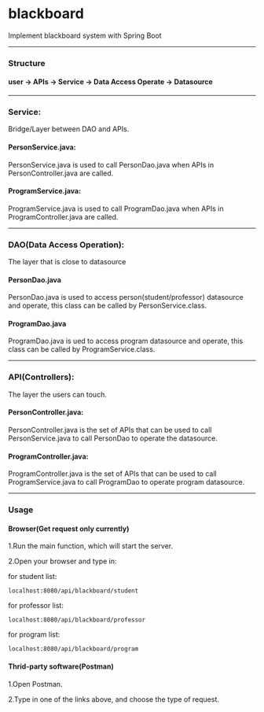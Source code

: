 # blackboard
Implement blackboard system with Spring Boot

---
### Structure
#### user -> APIs -> Service -> Data Access Operate -> Datasource

---
### Service: 
Bridge/Layer between DAO and APIs.
#### PersonService.java:
PersonService.java is used to call PersonDao.java when APIs in PersonController.java are called.

#### ProgramService.java:
ProgramService.java is used to call ProgramDao.java when APIs in ProgramController.java are called.

---
### DAO(Data Access Operation):
The layer that is close to datasource  
#### PersonDao.java
PersonDao.java is used to access person(student/professor) datasource and operate, this class can be called by PersonService.class.

#### ProgramDao.java
ProgramDao.java is ued to access program datasource and operate, this class can be called by ProgramService.class.

---
### API(Controllers): 
The layer the users can touch.
#### PersonController.java:
PersonController.java is the set of APIs that can be used to call PersonService.java to call PersonDao to operate the datasource.

#### ProgramController.java:
ProgramController.java is the set of APIs that can be used to call ProgramService.java to call ProgramDao to operate program datasource.

---
### Usage
#### Browser(Get request only currently)
1.Run the main function, which will start the server.

2.Open your browser and type in:
  
  for student list:
   
  ```localhost:8080/api/blackboard/student```
  
  for professor list: 
  
  ```localhost:8080/api/blackboard/professor```
  
  for program list: 
  
  ```localhost:8080/api/blackboard/program```

#### Thrid-party software(Postman)
1.Open Postman.

2.Type in one of the links above, and choose the type of request.
